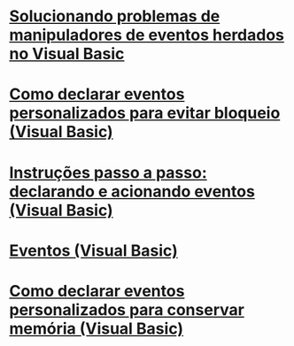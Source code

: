 # [Solucionando problemas de manipuladores de eventos herdados no Visual Basic](troubleshooting-inherited-event-handlers.md)
# [Como declarar eventos personalizados para evitar bloqueio (Visual Basic)](how-to-declare-custom-events-to-avoid-blocking.md)
# [Instruções passo a passo: declarando e acionando eventos (Visual Basic)](walkthrough-declaring-and-raising-events.md)
# [Eventos (Visual Basic)](events.md)
# [Como declarar eventos personalizados para conservar memória (Visual Basic)](how-to-declare-custom-events-to-conserve-memory.md)
